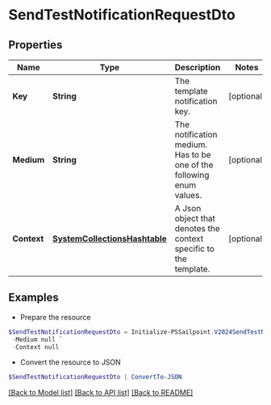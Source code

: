 # SendTestNotificationRequestDto
## Properties

Name | Type | Description | Notes
------------ | ------------- | ------------- | -------------
**Key** | **String** | The template notification key. | [optional] 
**Medium** | **String** | The notification medium. Has to be one of the following enum values. | [optional] 
**Context** | [**SystemCollectionsHashtable**](.md) | A Json object that denotes the context specific to the template. | [optional] 

## Examples

- Prepare the resource
```powershell
$SendTestNotificationRequestDto = Initialize-PSSailpoint.V2024SendTestNotificationRequestDto  -Key cloud_manual_work_item_summary `
 -Medium null `
 -Context null
```

- Convert the resource to JSON
```powershell
$SendTestNotificationRequestDto | ConvertTo-JSON
```

[[Back to Model list]](../README.md#documentation-for-models) [[Back to API list]](../README.md#documentation-for-api-endpoints) [[Back to README]](../README.md)

